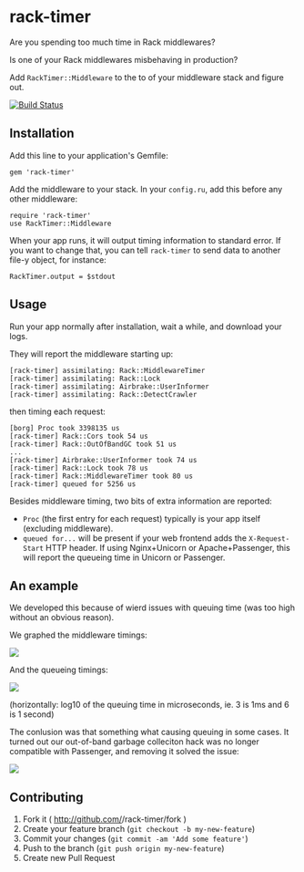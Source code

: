 # rack-timer

Are you spending too much time in Rack middlewares?

Is one of your Rack middlewares misbehaving in production?

Add `RackTimer::Middleware` to the to of your middleware stack and figure out.

[![Build Status](https://travis-ci.org/mezis/rack-timer.png?branch=master)](https://travis-ci.org/mezis/rack-timer)

## Installation

Add this line to your application's Gemfile:

    gem 'rack-timer'

Add the middleware to your stack. In your `config.ru`, add this before any other
middleware:

    require 'rack-timer'
    use RackTimer::Middleware

When your app runs, it will output timing information to standard error.
If you want to change that, you can tell `rack-timer` to send data to another
file-y object, for instance:

    RackTimer.output = $stdout
    

## Usage

Run your app normally after installation, wait a while, and download your logs.

They will report the middleware starting up:

    [rack-timer] assimilating: Rack::MiddlewareTimer
    [rack-timer] assimilating: Rack::Lock
    [rack-timer] assimilating: Airbrake::UserInformer
    [rack-timer] assimilating: Rack::DetectCrawler

then timing each request:

    [borg] Proc took 3398135 us
    [rack-timer] Rack::Cors took 54 us
    [rack-timer] Rack::OutOfBandGC took 51 us
    ...
    [rack-timer] Airbrake::UserInformer took 74 us
    [rack-timer] Rack::Lock took 78 us
    [rack-timer] Rack::MiddlewareTimer took 80 us
    [rack-timer] queued for 5256 us

Besides middleware timing, two bits of extra information are reported:

- `Proc` (the first entry for each request) typically is your app itself
  (excluding middleware).
- `queued for...` will be present if your web frontend adds the `X-Request-Start`
  HTTP header. If using Nginx+Unicorn or Apache+Passenger, this will report the
  queueing time in Unicorn or Passenger.

## An example

We developed this because of wierd issues with queuing time (was too high
without an obvious reason).

We graphed the middleware timings:

![](http://cl.ly/image/460a3z060F3B/capture%202014-03-12%20at%2016.51.53.png)

And the queueing timings:

![](http://cl.ly/image/2D2336390628/capture%202014-03-12%20at%2013.25.43.png)

(horizontally: log10 of the queuing time in microseconds, ie. 3 is 1ms and 6 is
1 second)

The conlusion was that something what causing queuing in some cases. It turned
out our out-of-band garbage colleciton hack was no longer compatible with
Passenger, and removing it solved the issue:

![](http://cl.ly/image/3z0V40291P46/capture%202014-03-12%20at%2014.18.55.png)

## Contributing

1. Fork it ( http://github.com/<my-github-username>/rack-timer/fork )
2. Create your feature branch (`git checkout -b my-new-feature`)
3. Commit your changes (`git commit -am 'Add some feature'`)
4. Push to the branch (`git push origin my-new-feature`)
5. Create new Pull Request
